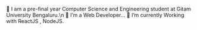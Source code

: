 👋 I am a pre-final year Computer Science and Engineering student at Gitam University Bengaluru.\n
👀 I’m a Web Developer...
🌱 I’m currently Working with ReactJS , NodeJS.
